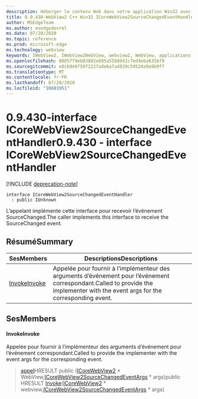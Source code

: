 ```yaml
---
description: Héberger le contenu Web dans votre application Win32 avec le contrôle Microsoft Edge WebView2
title: 0.9.430-WebView2 C++ Win32 ICoreWebView2SourceChangedEventHandler
author: MSEdgeTeam
ms.author: msedgedevrel
ms.date: 07/20/2020
ms.topic: reference
ms.prod: microsoft-edge
ms.technology: webview
keywords: IWebView2, IWebView2WebView, webview2, WebView, applications Win32, Win32, Edge, ICoreWebView2, ICoreWebView2Host, contrôle de navigateur, html Edge
ms.openlocfilehash: 00057f9eb03892e695a5588941c7ed4eba635bf9
ms.sourcegitcommit: e0cb9e6f59f222fade6afa4829c59524a9a9b9ff
ms.translationtype: MT
ms.contentlocale: fr-FR
ms.lasthandoff: 07/20/2020
ms.locfileid: "10883951"
---
```

# <span data-ttu-id="3e1b2-104">0.9.430-interface ICoreWebView2SourceChangedEventHandler</span><span class="sxs-lookup"><span data-stu-id="3e1b2-104">0.9.430 - interface ICoreWebView2SourceChangedEventHandler</span></span> 

[!INCLUDE [deprecation-note](../../includes/deprecation-note.md)]

```
interface ICoreWebView2SourceChangedEventHandler
  : public IUnknown
```

<span data-ttu-id="3e1b2-105">L’appelant implémente cette interface pour recevoir l’événement SourceChanged.</span><span class="sxs-lookup"><span data-stu-id="3e1b2-105">The caller implements this interface to receive the SourceChanged event.</span></span>

## <span data-ttu-id="3e1b2-106">Résumé</span><span class="sxs-lookup"><span data-stu-id="3e1b2-106">Summary</span></span>

 <span data-ttu-id="3e1b2-107">Ses</span><span class="sxs-lookup"><span data-stu-id="3e1b2-107">Members</span></span>                        | <span data-ttu-id="3e1b2-108">Descriptions</span><span class="sxs-lookup"><span data-stu-id="3e1b2-108">Descriptions</span></span>
--------------------------------|---------------------------------------------
[<span data-ttu-id="3e1b2-109">Invoke</span><span class="sxs-lookup"><span data-stu-id="3e1b2-109">Invoke</span></span>](#invoke) | <span data-ttu-id="3e1b2-110">Appelée pour fournir à l’implémenteur des arguments d’événement pour l’événement correspondant.</span><span class="sxs-lookup"><span data-stu-id="3e1b2-110">Called to provide the implementer with the event args for the corresponding event.</span></span>

## <span data-ttu-id="3e1b2-111">Ses</span><span class="sxs-lookup"><span data-stu-id="3e1b2-111">Members</span></span>

#### <span data-ttu-id="3e1b2-112">Invoke</span><span class="sxs-lookup"><span data-stu-id="3e1b2-112">Invoke</span></span> 

<span data-ttu-id="3e1b2-113">Appelée pour fournir à l’implémenteur des arguments d’événement pour l’événement correspondant.</span><span class="sxs-lookup"><span data-stu-id="3e1b2-113">Called to provide the implementer with the event args for the corresponding event.</span></span>

> <span data-ttu-id="3e1b2-114">[appel](#invoke)HRESULT public ([ICoreWebView2](ICoreWebView2.md) \* WebView,[ICoreWebView2SourceChangedEventArgs](ICoreWebView2SourceChangedEventArgs.md) \* args)</span><span class="sxs-lookup"><span data-stu-id="3e1b2-114">public HRESULT [Invoke](#invoke)([ICoreWebView2](ICoreWebView2.md) \* webview,[ICoreWebView2SourceChangedEventArgs](ICoreWebView2SourceChangedEventArgs.md) \* args)</span></span>

